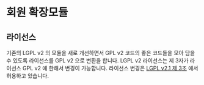# 회원 확장모듈

## 라이선스
기존의 LGPL v2 의 모듈을 새로 개선하면서 GPL v2 코드의 좋은 코드들을 모아 담을 수 있도록 라이선스를 GPL v2 으로 변환을 합니다.
LGPL v2 라이선스는 제 3자가 라이선스 GPL v2 에 한해서 변경이 가능합니다. 라이선스 변경은 [LGPL v2.1 제 3조](http://korea.gnu.org/documents/copyleft/lgpl.ko.html#term3) 에서 허용하고 있습니다.

